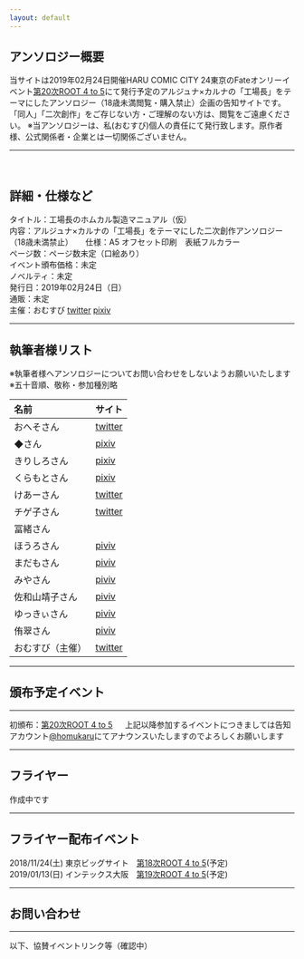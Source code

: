 ```yaml
---
layout: default
---
```


<!---
  不要な行は削除してください。
  見出し足りないと思うので追加してください
-->

## アンソロジー概要
当サイトは2019年02月24日開催HARU COMIC CITY 24東京のFateオンリーイベント[第20次ROOT 4 to 5](https://www.akaboo.jp/neo/event/p2710.html)にて発行予定のアルジュナ×カルナの「工場長」をテーマにしたアンソロジー（18歳未満閲覧・購入禁止）企画の告知サイトです。  
「同人」「二次創作」をご存じない方・ご理解のない方は、閲覧をご遠慮ください。
※当アンソロジーは、私(おむすび)個人の責任にて発行致します。原作者様、公式関係者・企業とは一切関係ございません。

***
　　
## 詳細・仕様など
タイトル：工場長のホムカル製造マニュアル（仮）  
内容：アルジュナ×カルナの「工場長」をテーマにした二次創作アンソロジー（18歳未満禁止）  　
仕様：A5  オフセット印刷　表紙フルカラー  
ページ数：ページ数未定（口絵あり）  
イベント頒布価格：未定  
ノベルティ：未定  
発行日：2019年02月24日（日）	
通販：未定  
主催：おむすび 
[twitter](https://twitter.com/edmonsuki)  [pixiv](https://www.pixiv.net/member.php?id=18037716)

***

## 執筆者様リスト
※執筆者様へアンソロジーについてお問い合わせをしないようお願いいたします 
※五十音順、敬称・参加種別略 
  
|名前|サイト|
|:---|:---|
|おへそさん|[twitter](https://twitter.com/umbilical_000)|
|◆さん|[pixiv](https://www.pixiv.net/member.php?id=20035026)|
|きりしろさん|[pixiv](https://www.pixiv.net/member.php?id=10417814)|
|くらもとさん|[pixiv](https://www.pixiv.net/member.php?id=32618044)|
|けあーさん|[twitter](https://twitter.com/Kah_over_dg)|
|チゲ子さん|[twitter](https://twitter.com/chigekoon)|
|冨緒さん|　　|
|ほうろさん|[piviv](https://www.pixiv.net/member.php?id=268361)|
|まだもさん|[piviv](https://www.pixiv.net/member.php?id=1121960)|
|みやさん|[piviv](https://www.pixiv.net/member.php?id=1358149)|
|佐和山靖子さん|[piviv](https://www.pixiv.net/member.php?id=2459937)|
|ゆっきぃさん|[piviv](https://www.pixiv.net/member.php?id=19154811)|
|侑翠さん|[piviv](https://www.pixiv.net/member.php?id=10402711)|
|おむすび（主催）|[twitter](https://twitter.com/edmonsuki)|

  
***

## 頒布予定イベント

***

初頒布：[第20次ROOT 4 to 5](https://www.akaboo.jp/neo/event/p2710.html)  　
上記以降参加するイベントにつきましては告知アカウント[@homukaru](https://twitter.com/homukaru)にてアナウンスいたしますのでよろしくお願いします

***

## フライヤー

作成中です

***

## フライヤー配布イベント

2018/11/24(土) 東京ビッグサイト　[第18次ROOT 4 to 5](https://www.akaboo.jp/neo/event/p2489.html)(予定)    
2019/01/13(日) インテックス大阪　[第19次ROOT 4 to 5](https://www.akaboo.jp/neo/event/p2682.html)(予定)  

***

## お問い合わせ

***

以下、協賛イベントリンク等（確認中）



